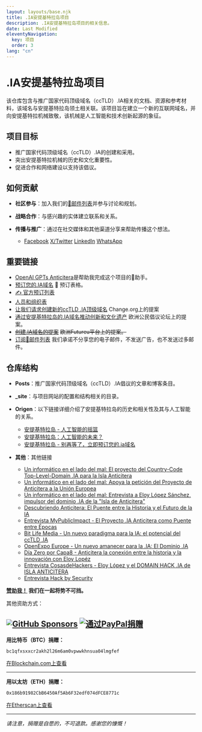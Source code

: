 ```yaml
---
layout: layouts/base.njk
title: .IA安提基特拉岛项目
description: .IA安提基特拉岛项目的相关信息。
date: Last Modified
eleventyNavigation:
  key: 项目
  order: 3
lang: "cn"
---
```

# .IA安提基特拉岛项目

该仓库包含与推广国家代码顶级域名（ccTLD）.IA相关的文档、资源和参考材料，该域名与安提基特拉岛领土相关联。该项目旨在建立一个新的互联网域名，并向安提基特拉机械致敬，该机械是人工智能和技术创新起源的象征。


## 项目目标

- 推广国家代码顶级域名（ccTLD）.IA的创建和采用。
- 突出安提基特拉机械的历史和文化重要性。
- 促进合作和网络建设以支持该倡议。

## 如何贡献

- **社区参与**：加入我们的[📧邮件列表](https://docs.google.com/forms/d/e/1FAIpQLSeptFS3-XMVTeBFQzDEl1O55hkXhtOgYmMSEfpLLJk11UZEOA/viewform?usp=sf_link)并参与讨论和规划。

- **战略合作**：与感兴趣的实体建立联系和关系。

- **传播与推广**：通过在社交媒体和其他渠道分享来帮助传播这个想法。
  - [Facebook](https://www.facebook.com/sharer/sharer.php?u=https://anticitera.deft.work) [X/Twitter](https://twitter.com/intent/tweet?url=https://anticitera.deft.work&text=.IA%20Isla%20Anticitera) [LinkedIn](https://www.linkedin.com/shareArticle?mini=true&url=https://anticitera.deft.work&title=.IA%20Isla%20Anticitera&summary=Descripción%20personalizada) [WhatsApp](https://api.whatsapp.com/send?text=https://anticitera.deft.work)
  
## 重要链接

- [OpenAI GPTs Anticitera](https://chat.openai.com/g/g-fnpHOClUW-anticitera)是帮助我完成这个项目的🤖助手。
- [预订您的.IA域名](https://docs.google.com/forms/d/e/1FAIpQLScj1paIvOUbqugD76fKncZ65ZOqL-f5bILycZComuxKhJeRPg/viewform?usp=sf_link) 📄 预订表格。
- [✍️ 官方预订列表](https://docs.google.com/spreadsheets/d/1y-aLEKfQySJeDgZd4QeHa57G9P9Pp4mqWhLJSqxcB0o/edit?usp=sharing)
- [人员和组织表](https://docs.google.com/spreadsheets/d/1-6lBWrMexLKKDpfI2u8zKnvit3mXeZT9Zs6ngZk4glI/edit?usp=sharing)
- [让我们请求创建新的ccTLD .IA顶级域名](https://chng.it/hqCyzBpwgW) Change.org上的提案
- [通过安提基特拉岛的.IA域名推动创新和文化遗产](https://citizens-initiative-forum.europa.eu/discuss/idea/impulsando-la-innovacion-y-la-herencia-cultural-con-el-dominio-ia-de-la-isla-de_es) 欧洲公民倡议论坛上的提案。
- [~~创建.IA域名的提案~~](https://futureu.europa.eu/processes/Digital/f/15/proposals/27592?locale=es) ~~欧洲Futureu平台上的提案。~~
- [订阅📧邮件列表](https://docs.google.com/forms/d/e/1FAIpQLSeptFS3-XMVTeBFQzDEl1O55hkXhtOgYmMSEfpLLJk11UZEOA/viewform?usp=sf_link) 我们承诺不分享您的电子邮件，不发送广告，也不发送过多邮件。

## 仓库结构


- **Posts**：推广国家代码顶级域名（ccTLD）.IA倡议的文章和博客条目。

- **_site**：与项目网站的配置和结构相关的目录。

- **Origen**：以下链接详细介绍了安提基特拉岛的历史和相关性及其与人工智能的关系。
  - [安提基特拉岛 - 人工智能的摇篮](https://deft.work/blog/2022/09/16/isla-anticitera-cuna-de-la-inteligencia-artificial/)
  - [安提基特拉岛：人工智能的未来？](https://deft.work/blog/2023/04/03/isla-anticitera-el-futuro-de-la-inteligencia-artificial/)
  - [安提基特拉岛 - 别再等了，立即预订您的.ia域名](https://deft.work/blog/2023/04/13/isla-anticitera-no-esperes-m%C3%A1s-reserva-ahora-tu-dominio-.ia/)

- **其他**：其他链接
  - [Un informático en el lado del mal: El proyecto del Country-Code Top-Level-Domain .IA para la Isla Anticitera](https://www.elladodelmal.com/2023/12/el-proyecto-del-country-code-top-level.html?m=1)
  - [Un informático en el lado del mal: Apoya la petición del Proyecto de Anticitera a la Unión Europea](https://www.elladodelmal.com/2024/02/apoya-la-peticion-del-proyecto-de.html)
  - [Un informático en el lado del mal: Entrevista a Eloy López Sánchez, impulsor del dominio .IA de la "Isla de Anticitera"](https://www.elladodelmal.com/2024/06/entrevista-eloy-lopez-sanchez-impulsor.html)
  - [Descubriendo Anticitera: El Puente entre la Historia y el Futuro de la IA](https://elswork.wordpress.com/2023/12/03/descubriendo-anticitera-el-puente-entre-la-historia-y-el-futuro-de-la-ia/)
  - [Entrevista MyPublicImpact - El Proyecto .IA Anticitera como Puente entre Épocas](https://mypublicimpact.com/2024/02/02/el-proyecto-ia-anticitera-como-puente-entre-epocas-entrevista-con-eloy-lopez-sanchez/)
  - [Bit Life Media - Un nuevo paradigma para la IA: el potencial del ccTLD .IA](https://bitlifemedia.com/2024/03/un-nuevo-paradigma-para-la-ia-el-potencial-del-cctld-ia/)
  - [OpenExpo Europe - Un nuevo amanecer para la .IA: El Dominio .IA](https://openexpoeurope.com/es/un-nuevo-amanecer-para-la-ia-el-dominio-ia/)
  - [Día Zero por Capa8 - Anticitera la conexión entre la historia y la innovación con Eloy Lopéz](https://open.spotify.com/episode/4xM1ANXTokj1RdTU9QmIFB?go=1&sp_cid=66afdca16c3716c81e696097aeb7df6b&utm_source=embed_player_p&utm_medium=desktop&nd=1&dlsi=8b3675c242d54d2b)
  - [Entrevista CosasdeHackers - Eloy López y el DOMAIN HACK .IA de ISLA ANTICITERA](https://www.youtube.com/live/AriKIdJTeak?si=g1KsUQkfZrWh2DoS)
  - [Entrevista Hack by Security](https://www.hackbysecurity.com/blog/entrevista-a-eloy-lopez)


**[赞助我！](https://github.com/sponsors/elswork) 我们在一起将势不可挡。**

其他资助方式：

[![GitHub Sponsors](https://img.shields.io/github/sponsors/elswork)](https://github.com/sponsors/elswork) [![通过PayPal捐赠](https://img.shields.io/badge/Donar-PayPal-green.svg)](https://www.paypal.com/donate/?business=LFKA5YRJAFYR6&no_recurring=0&item_name=Donación+para+Código+Abierto&currency_code=EUR) 
---

**用比特币（BTC）捐赠：**

`bc1qfxsxxcr2akh2l26m6am0vpwwkhnsua04lmgfef`

[在Blockchain.com上查看](https://www.blockchain.com/btc/address/bc1qfxsxxcr2akh2l26m6am0vpwwkhnsua04lmgfef)

---

**用以太坊（ETH）捐赠：**

`0x186b91982CbB6450Af5Ab6F32edf074dFCE8771c`

[在Etherscan上查看](https://etherscan.io/address/0x186b91982CbB6450Af5Ab6F32edf074dFCE8771c)

---

*请注意，捐赠是自愿的，不可退款。感谢您的慷慨！*